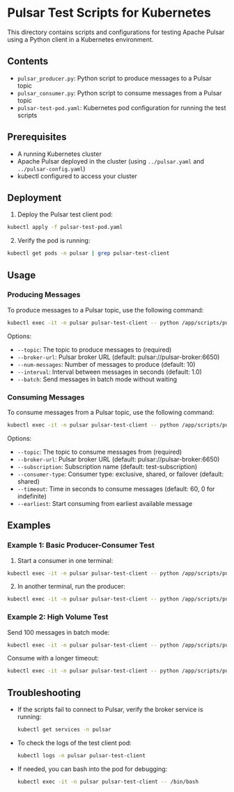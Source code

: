 # Pulsar Test Scripts for Kubernetes

This directory contains scripts and configurations for testing Apache Pulsar using a Python client in a Kubernetes environment.

## Contents

- `pulsar_producer.py`: Python script to produce messages to a Pulsar topic
- `pulsar_consumer.py`: Python script to consume messages from a Pulsar topic
- `pulsar-test-pod.yaml`: Kubernetes pod configuration for running the test scripts

## Prerequisites

- A running Kubernetes cluster
- Apache Pulsar deployed in the cluster (using `../pulsar.yaml` and `../pulsar-config.yaml`)
- kubectl configured to access your cluster

## Deployment

1. Deploy the Pulsar test client pod:

```bash
kubectl apply -f pulsar-test-pod.yaml
```

2. Verify the pod is running:

```bash
kubectl get pods -n pulsar | grep pulsar-test-client
```

## Usage

### Producing Messages

To produce messages to a Pulsar topic, use the following command:

```bash
kubectl exec -it -n pulsar pulsar-test-client -- python /app/scripts/pulsar_producer.py --topic persistent://public/default/test-topic --num-messages 10
```

Options:
- `--topic`: The topic to produce messages to (required)
- `--broker-url`: Pulsar broker URL (default: pulsar://pulsar-broker:6650)
- `--num-messages`: Number of messages to produce (default: 10)
- `--interval`: Interval between messages in seconds (default: 1.0)
- `--batch`: Send messages in batch mode without waiting

### Consuming Messages

To consume messages from a Pulsar topic, use the following command:

```bash
kubectl exec -it -n pulsar pulsar-test-client -- python /app/scripts/pulsar_consumer.py --topic persistent://public/default/test-topic
```

Options:
- `--topic`: The topic to consume messages from (required)
- `--broker-url`: Pulsar broker URL (default: pulsar://pulsar-broker:6650)
- `--subscription`: Subscription name (default: test-subscription)
- `--consumer-type`: Consumer type: exclusive, shared, or failover (default: shared)
- `--timeout`: Time in seconds to consume messages (default: 60, 0 for indefinite)
- `--earliest`: Start consuming from earliest available message

## Examples

### Example 1: Basic Producer-Consumer Test

1. Start a consumer in one terminal:
```bash
kubectl exec -it -n pulsar pulsar-test-client -- python /app/scripts/pulsar_consumer.py --topic persistent://public/default/test-topic --earliest
```

2. In another terminal, run the producer:
```bash
kubectl exec -it -n pulsar pulsar-test-client -- python /app/scripts/pulsar_producer.py --topic persistent://public/default/test-topic --num-messages 5
```

### Example 2: High Volume Test

Send 100 messages in batch mode:
```bash
kubectl exec -it -n pulsar pulsar-test-client -- python /app/scripts/pulsar_producer.py --topic persistent://public/default/high-volume --num-messages 100 --batch
```

Consume with a longer timeout:
```bash
kubectl exec -it -n pulsar pulsar-test-client -- python /app/scripts/pulsar_consumer.py --topic persistent://public/default/high-volume --timeout 300
```

## Troubleshooting

- If the scripts fail to connect to Pulsar, verify the broker service is running:
  ```bash
  kubectl get services -n pulsar
  ```

- To check the logs of the test client pod:
  ```bash
  kubectl logs -n pulsar pulsar-test-client
  ```

- If needed, you can bash into the pod for debugging:
  ```bash
  kubectl exec -it -n pulsar pulsar-test-client -- /bin/bash
  ```